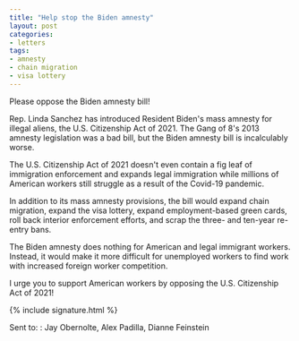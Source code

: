 ```yaml
---
title: "Help stop the Biden amnesty"
layout: post
categories:
- letters
tags:
- amnesty
- chain migration
- visa lottery
---
```


Please oppose the Biden amnesty bill!

Rep. Linda Sanchez has introduced Resident Biden's mass amnesty for illegal aliens, the U.S. Citizenship Act of 2021. The Gang of 8's 2013 amnesty legislation was a bad bill, but the Biden amnesty bill is incalculably worse.

The U.S. Citizenship Act of 2021 doesn't even contain a fig leaf of immigration enforcement and expands legal immigration while millions of American workers still struggle as a result of the Covid-19 pandemic.

In addition to its mass amnesty provisions, the bill would expand chain migration, expand the visa lottery, expand employment-based green cards, roll back interior enforcement efforts, and scrap the three- and ten-year re-entry bans.

The Biden amnesty does nothing for American and legal immigrant workers. Instead, it would make it more difficult for unemployed workers to find work with increased foreign worker competition.

I urge you to support American workers by opposing the U.S. Citizenship Act of 2021!

{% include signature.html %}

Sent to:
: Jay Obernolte, Alex Padilla, Dianne Feinstein
